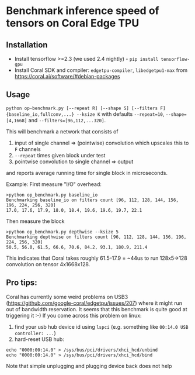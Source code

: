 # Benchmark inference speed of tensors on Coral Edge TPU

## Installation

- Install tensorflow >=2.3 (we used 2.4 nightly) - `pip install tensorflow-gpu`
- Install Coral SDK and compiler: `edgetpu-compiler`, `libedgetpu1-max` from https://coral.ai/software/#debian-packages 

## Usage

`python op-benchmark.py [--repeat R] [--shape S] [--filters F] {baseline_io,fullconv,...} --ksize K`
with defaults `--repeat=10`, `--shape=[4,1668]` and `--filters=[96,112,...320]`.

This will benchmark a network that consists of
1) input of single channel => (pointwise) convolution which upscales this to `F` channels
2) `--repeat` times given block under test
3) pointwise convolution to single channel => output

and reports average running time for single block in microseconds.

Example:
First measure "I/O" overhead:
```
>python op_benchmark.py baseline_io
Benchmarking baseline_io on filters count [96, 112, 128, 144, 156, 196, 224, 256, 320]
17.0, 17.6, 17.9, 18.0, 18.4, 19.6, 19.6, 19.7, 22.1
```

Then measure the block
```
>python op_benchmark.py depthwise --ksize 5
Benchmarking depthwise on filters count [96, 112, 128, 144, 156, 196, 224, 256, 320]
50.5, 56.0, 61.5, 66.6, 70.6, 84.2, 93.1, 180.9, 211.4
```

This indicates that Coral takes roughly 61.5-17.9 = ~44us to run 128x5->128 convolution on tensor 4x1668x128.

## Pro tips:
Coral has currently some weird problems on USB3 (https://github.com/google-coral/edgetpu/issues/207) where it might run out of bandwidth reservation. 
It seems that this benchmark is quite good at triggering it :-)
If you come across this problem on linux:
1) find your usb hub device id using `lspci` (e.g. something like `00:14.0 USB controller: ...`)
2) hard-reset USB hub:
  ```
  echo "0000:00:14.0" > /sys/bus/pci/drivers/xhci_hcd/unbind
  echo "0000:00:14.0" > /sys/bus/pci/drivers/xhci_hcd/bind
  ```
  Note that simple unplugging and plugging device back does not help
